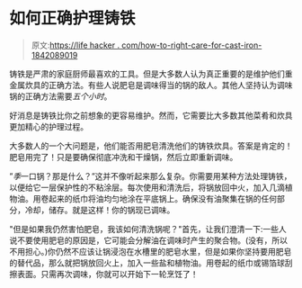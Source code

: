 # 如何正确护理铸铁

> 原文:[https://life hacker . com/how-to-right-care-for-cast-iron-1842089019](https://lifehacker.com/how-to-properly-care-for-cast-iron-1842089019)

铸铁是严肃的家庭厨师最喜欢的工具。但是大多数人认为真正重要的是维护他们重金属炊具的正确方法。有些人说肥皂是调味得当的锅的敌人。其他人坚持认为调味锅的正确方法需要*五个小时*。

好消息是铸铁比你之前想象的更容易维护。然而，它需要比大多数其他菜肴和炊具更加精心的护理过程。

大多数人的一个大问题是，他们能否用肥皂清洗他们的铸铁炊具。答案是肯定的！肥皂用完了！只是要确保彻底冲洗和干燥锅，然后立即重新调味。

”*季*一口锅？那是什么？”这并不像听起来那么复杂。你需要用某种方法处理铸铁，以便给它一层保护性的不粘涂层。每次使用和清洗后，将锅放回中火，加入几滴植物油。用卷起来的纸巾将油均匀地涂在平底锅上。确保没有油聚集在锅的任何部分，冷却，储存。就是这样！你的锅现已调味。

"但是如果我仍然害怕肥皂，我该如何清洗锅呢？"首先，让我们澄清一下:一些人说不要使用肥皂的原因是，它可能会分解油在调味时产生的聚合物。(没有，所以不用担心。)你仍然不应该让锅浸泡在水槽里的肥皂水里，但是如果你坚持要用肥皂的替代品，那么就把锅放回火上，加入一些盐和植物油。用卷起的纸巾或锡箔球刮擦表面。只需再次调味，你就可以开始下一轮烹饪了！
